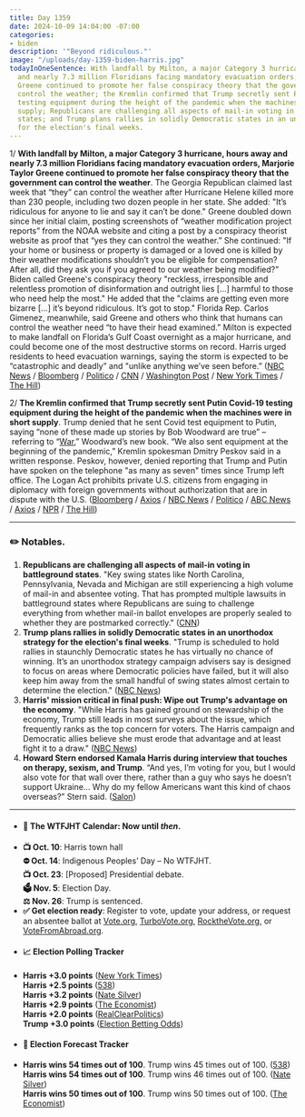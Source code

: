 ```yaml
---
title: Day 1359
date: 2024-10-09 14:04:00 -07:00
categories:
- biden
description: '"Beyond ridiculous."'
image: "/uploads/day-1359-biden-harris.jpg"
todayInOneSentence: With landfall by Milton, a major Category 3 hurricane, hours away
  and nearly 7.3 million Floridians facing mandatory evacuation orders, Marjorie Taylor
  Greene continued to promote her false conspiracy theory that the government can
  control the weather; the Kremlin confirmed that Trump secretly sent Putin Covid-19
  testing equipment during the height of the pandemic when the machines were in short
  supply; Republicans are challenging all aspects of mail-in voting in battleground
  states; and Trump plans rallies in solidly Democratic states in an unorthodox strategy
  for the election's final weeks.
---
```


1/ **With landfall by Milton, a major Category 3 hurricane, hours away and nearly 7.3 million Floridians facing mandatory evacuation orders, Marjorie Taylor Greene continued to promote her false conspiracy theory that the government can control the weather**. The Georgia Republican claimed last week that “they” can control the weather after Hurricane Helene killed more than 230 people, including two dozen people in her state. She added: "It’s ridiculous for anyone to lie and say it can’t be done." Greene doubled down since her initial claim, posting screenshots of “weather modification project reports” from the NOAA website and citing a post by a conspiracy theorist website as proof that “yes they can control the weather.” She continued: "If your home or business or property is damaged or a loved one is killed by their weather modifications shouldn’t you be eligible for compensation? After all, did they ask you if you agreed to our weather being modified?" Biden called Greene's conspiracy theory "reckless, irresponsible and relentless promotion of disinformation and outright lies [...] harmful to those who need help the most." He added that the "claims are getting even more bizarre [...] it’s beyond ridiculous. It’s got to stop." Florida Rep. Carlos Gimenez, meanwhile, said Greene and others who think that humans can control the weather need “to have their head examined.” Milton is expected to make landfall on Florida’s Gulf Coast overnight as a major hurricane, and could become one of the most destructive storms on record. Harris urged residents to heed evacuation warnings, saying the storm is expected to be “catastrophic and deadly” and "unlike anything we’ve seen before.” ([NBC News](https://www.nbcnews.com/politics/white-house/biden-shoots-marjorie-taylor-greenes-ridiculous-conspiracy-theory-cont-rcna174710) / [Bloomberg](https://www.bloomberg.com/news/articles/2024-10-09/biden-says-trump-spreading-outright-lies-as-milton-nears-coast) / [Politico](https://www.politico.com/news/2024/10/09/florida-mtg-weather-posts-00183016) / [CNN](https://www.cnn.com/weather/live-news/hurricane-milton-florida-10-09-24/index.html) / [Washington Post](https://www.washingtonpost.com/weather/2024/10/09/hurricane-milton-florida-landfall-live-updates/) / [New York Times](https://www.nytimes.com/live/2024/10/09/us/hurricane-milton-florida) / [The Hill](https://thehill.com/homenews/administration/4924246-biden-rips-beyond-ridiculous-hurricane-claims-from-greene/))

2/ **The Kremlin confirmed that Trump secretly sent Putin Covid-19 testing equipment during the height of the pandemic when the machines were in short supply**. Trump denied that he sent Covid test equipment to Putin, saying “none of these made up stories by Bob Woodward are true” – referring to “[War](https://amzn.to/3zJc4ki),” Woodward’s new book. “We also sent equipment at the beginning of the pandemic,” Kremlin spokesman Dmitry Peskov said in a written response. Peskov, however, denied reporting that Trump and Putin have spoken on the telephone "as many as seven" times since Trump left office. The Logan Act prohibits private U.S. citizens from engaging in diplomacy with foreign governments without authorization that are in dispute with the U.S. ([Bloomberg](https://www.bloomberg.com/news/articles/2024-10-09/kremlin-confirms-trump-sent-putin-covid-tests-while-president) / [Axios](https://www.axios.com/2024/10/09/trump-putin-covid-testing-equipment-kremlin) / [NBC News](https://www.nbcnews.com/news/world/donald-trump-vladimir-putin-covid-testing-devices-phone-calls-kremlin-rcna174632) / [Politico](https://www.politico.eu/article/kremlin-confirms-donald-trump-covid-test-vladimir-putin-president-russia-us-abbott-point/) / [ABC News](https://abcnews.go.com/US/trump-disputes-report-president-secretly-putin-covid-19/story?id=114601871) / [Axios](https://www.axios.com/2024/10/09/logan-act-trump-putin-calls-explained) / [NPR](https://www.npr.org/2024/10/08/nx-s1-5146501/trump-putin-covid-tests) / [The Hill](https://thehill.com/policy/international/4923741-trump-putin-covid-testing/))

---

### ✏️ Notables.

1. **Republicans are challenging all aspects of mail-in voting in battleground states**. "Key swing states like North Carolina, Pennsylvania, Nevada and Michigan are still experiencing a high volume of mail-in and absentee voting. That has prompted multiple lawsuits in battleground states where Republicans are suing to challenge everything from whether mail-in ballot envelopes are properly sealed to whether they are postmarked correctly." ([CNN](https://www.cnn.com/2024/10/08/politics/mail-in-ballot-republican-lawsuits-battleground-states/index.html))
2. **Trump plans rallies in solidly Democratic states in an unorthodox strategy for the election's final weeks**. "Trump is scheduled to hold rallies in staunchly Democratic states he has virtually no chance of winning. It’s an unorthodox strategy campaign advisers say is designed to focus on areas where Democratic policies have failed, but it will also keep him away from the small handful of swing states almost certain to determine the election." ([NBC News](https://www.nbcnews.com/politics/2024-election/trump-rallies-solidly-democratic-states-unorthodox-strategy-rcna174674))
3. **Harris' mission critical in final push: Wipe out Trump's advantage on the economy**. "While Harris has gained ground on stewardship of the economy, Trump still leads in most surveys about the issue, which frequently ranks as the top concern for voters. The Harris campaign and Democratic allies believe she must erode that advantage and at least fight it to a draw." ([NBC News](https://www.nbcnews.com/politics/2024-election/kamala-harris-final-push-economy-donald-trump-polling-rcna174277))
4. **Howard Stern endorsed Kamala Harris during interview that touches on therapy, sexism, and Trump**. “And yes, I’m voting for you, but I would also vote for that wall over there, rather than a guy who says he doesn’t support Ukraine... Why do my fellow Americans want this kind of chaos overseas?” Stern said. ([Salon](https://www.salon.com/2024/10/08/howard-stern-endorses-kamala-harris-during-interview-that-touches-on-therapy-sexism-and/))

---

* #### 📅 The WTFJHT Calendar: Now until *then*. 
* **📺 Oct. 10**: Harris town hall \
**⛔️ Oct. 14**: Indigenous Peoples’ Day – No WTFJHT. \
**📺 Oct. 23**: [Proposed] Presidential debate. \
**🗳️ Nov. 5**: Election Day. \
**⚖️ Nov. 26**: Trump is sentenced. 
* **✅ Get election ready**: Register to vote, update your address, or request an absentee ballot at [Vote.org](https://www.vote.org/), [TurboVote.org](https://turbovote.org/), [RocktheVote.org](https://www.rockthevote.org/), or [VoteFromAbroad.org](https://www.votefromabroad.org/).
* #### 📈 Election Polling Tracker
* **Harris +3.0 points** ([New York Times](https://www.nytimes.com/interactive/2024/us/elections/polls-president.html)) \
**Harris +2.5 points** ([538](https://projects.fivethirtyeight.com/polls/president-general/2024/national/)) \
**Harris +3.2 points** ([Nate Silver](https://www.natesilver.net/p/nate-silver-2024-president-election-polls-model)) \
**Harris +2.9 points** ([The Economist](https://www.economist.com/interactive/us-2024-election/trump-harris-polls)) \
**Harris +2.0 points** ([RealClearPolitics](https://www.realclearpolling.com/polls/president/general/2024/trump-vs-harris)) \
**Trump +3.0 points** ([Election Betting Odds](https://www.electionbettingodds.com/))
* #### 🔮 Election Forecast Tracker
* **Harris wins 54 times out of 100**. Trump wins 45 times out of 100. ([538](https://projects.fivethirtyeight.com/2024-election-forecast/)) \
**Harris wins 54 times out of 100**. Trump wins 46 times out of 100. ([Nate Silver](https://www.natesilver.net/p/nate-silver-2024-president-election-polls-model)) \
**Harris wins 50 times out of 100**. Trump wins 50 times out of 100. ([The Economist](https://www.economist.com/interactive/us-2024-election/prediction-model/president/))



